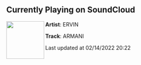 ## Currently Playing on SoundCloud

[<img align="left" width="100" src="https://i1.sndcdn.com/artworks-pLy3z75IEC8PgPTi-29PeOA-t500x500.jpg">](https://soundcloud.com/ervinboyes/armani)

**Artist**: ERVIN 

**Track**: ARMANI

Last updated at 02/14/2022 20:22
